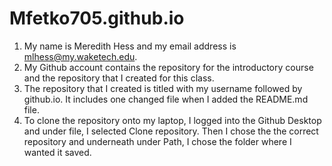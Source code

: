 # Mfetko705.github.io
1. My name is Meredith Hess and my email address is mlhess@my.waketech.edu.
2. My Github account contains the repository for the introductory course and the repository that I created for this class.
3. The repository that I created is titled with my username followed by github.io. It includes one changed file when I added the README.md file. 
4. To clone the repository onto my laptop, I logged into the Github Desktop and under file, I selected Clone repository. Then I chose the the correct repository and underneath under Path, I chose the folder where I wanted it saved. 